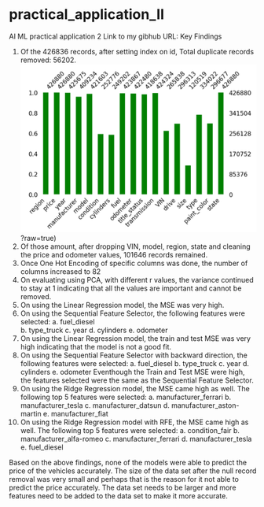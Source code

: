 # practical_application_II
AI ML practical application 2
Link to my gibhub URL: 
Key Findings
 1. Of the 426836 records, after setting index on id, Total duplicate records removed: 56202.
 ![alt text](https://github.com/Pankil-Patel/practical_application_II/blob/main/images/1_Barplot_records_with_null_values.PNG)?raw=true)
 2. Of those amount, after dropping VIN, model, region, state and cleaning the price and odometer values, 101646 records remained. 
 3. Once One Hot Encoding of specific columns was done, the number of columns increased to 82
 4. On evaluating using PCA, with different r values, the variance continued to stay at 1 indicating that all the values are 
    important and cannot be removed. 
 5. On using the Linear Regression model, the MSE was very high.
 6. On using the Sequential Feature Selector, the following features were selected: 
       a. fuel_diesel  
       b. type_truck
       c. year 
       d. cylinders
       e. odometer
 7. On using the Linear Regression model, the train and test MSE was very high indicating that the model is not a good fit.
 8. On using the Sequential Feature Selector with backward direction, the following features were selected:
       a. fuel_diesel
       b. type_truck
       c. year
       d. cylinders
       e. odometer
    Eventhough the Train and Test MSE were high, the features selected were the same as the Sequential Feature Selector.
 9. On using the Ridge Regression model, the MSE came high as well. The following top 5 features were selected:
       a. manufacturer_ferrari
       b. manufacturer_tesla
       c. manufacturer_datsun
       d. manufacturer_aston-martin
       e. manufacturer_fiat
 10. On using the Ridge Regression model with RFE, the MSE came high as well. The following top 5 features were selected:
       a. condition_fair
       b. manufacturer_alfa-romeo
       c. manufacturer_ferrari
       d. manufacturer_tesla
       e. fuel_diesel

 Based on the above findings, none of the models were able to predict the price of the vehicles accurately.
 The size of the data set after the null record removal was very small and perhaps that is the reason for it not able to predict
 the price accurately. The data set needs to be larger and more features need to be added to the data set to make it more 
 accurate.
